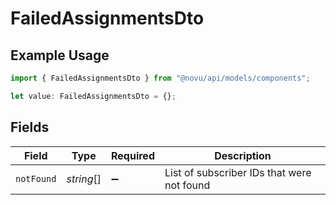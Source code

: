 # FailedAssignmentsDto

## Example Usage

```typescript
import { FailedAssignmentsDto } from "@novu/api/models/components";

let value: FailedAssignmentsDto = {};
```

## Fields

| Field                                      | Type                                       | Required                                   | Description                                |
| ------------------------------------------ | ------------------------------------------ | ------------------------------------------ | ------------------------------------------ |
| `notFound`                                 | *string*[]                                 | :heavy_minus_sign:                         | List of subscriber IDs that were not found |